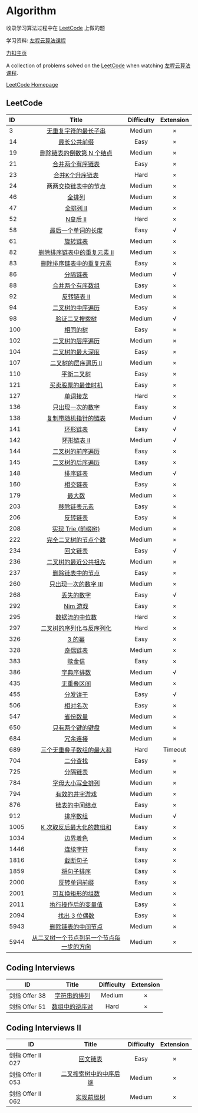 # Algorithm

收录学习算法过程中在 [LeetCode](https://leetcode-cn.com/) 上做的题

学习资料: [左程云算法课程](https://www.bilibili.com/video/BV13g41157hK?spm_id_from=333.999.0.0)

[力扣主页](https://leetcode-cn.com/u/neohv/)

A collection of problems solved on the [LeetCode](https://leetcode-cn.com/) when watching [左程云算法课程](https://www.bilibili.com/video/BV13g41157hK?spm_id_from=333.999.0.0).

[LeetCode Homepage](https://leetcode-cn.com/u/neohv/)

## LeetCode

| ID   |                            Title                             | Difficulty | Extension |
| :--- | :----------------------------------------------------------: | :--------: | :-------: |
| 3    | [无重复字符的最长子串](https://leetcode-cn.com/problems/longest-substring-without-repeating-characters/) |   Medium   |     ×     |
| 14   | [最长公共前缀](https://leetcode-cn.com/problems/longest-common-prefix/) |    Easy    |     ×     |
| 19   | [删除链表的倒数第 N 个结点](https://leetcode-cn.com/problems/remove-nth-node-from-end-of-list/) |   Medium   |     ×     |
| 21   | [合并两个有序链表](https://leetcode-cn.com/problems/merge-two-sorted-lists/) |    Easy    |     ×     |
| 23   | [合并K个升序链表](https://leetcode-cn.com/problems/merge-k-sorted-lists/) |    Hard    |     ×     |
| 24   | [两两交换链表中的节点](https://leetcode-cn.com/problems/swap-nodes-in-pairs/) |   Medium   |     ×     |
| 46   |   [全排列](https://leetcode-cn.com/problems/permutations/)   |   Medium   |     ×     |
| 47   | [全排列 II](https://leetcode-cn.com/problems/permutations-ii/) |   Medium   |     ×     |
| 52   |  [N皇后 II](https://leetcode-cn.com/problems/n-queens-ii/)   |    Hard    |     ×     |
| 58   | [最后一个单词的长度](https://leetcode-cn.com/problems/length-of-last-word) |    Easy    |     √     |
| 61   |   [旋转链表](https://leetcode-cn.com/problems/rotate-list)   |   Medium   |     ×     |
| 82   | [删除排序链表中的重复元素 II](https://leetcode-cn.com/problems/remove-duplicates-from-sorted-list-ii) |   Medium   |     ×     |
| 83   | [删除排序链表中的重复元素](https://leetcode-cn.com/problems/remove-duplicates-from-sorted-list) |    Easy    |     ×     |
| 86   | [分隔链表](https://leetcode-cn.com/problems/partition-list)  |   Medium   |     √     |
| 88   | [合并两个有序数组](https://leetcode-cn.com/problems/merge-sorted-array) |    Easy    |     ×     |
| 92   | [反转链表 II](https://leetcode-cn.com/problems/reverse-linked-list-ii) |   Medium   |     ×     |
| 94   | [二叉树的中序遍历](https://leetcode-cn.com/problems/binary-tree-inorder-traversal) |    Easy    |     ×     |
| 98   | [验证二叉搜索树](https://leetcode-cn.com/problems/validate-binary-search-tree) |   Medium   |     √     |
| 100  |     [相同的树](https://leetcode.com/problems/same-tree/)     |    Easy    |     ×     |
| 102  | [二叉树的层序遍历](https://leetcode-cn.com/problems/binary-tree-level-order-traversal) |   Medium   |     ×     |
| 104  | [二叉树的最大深度](https://leetcode-cn.com/problems/maximum-depth-of-binary-tree) |    Easy    |     ×     |
| 107  | [二叉树的层序遍历 II](https://leetcode-cn.com/problems/binary-tree-level-order-traversal-ii) |   Medium   |     ×     |
| 110  | [平衡二叉树](https://leetcode-cn.com/problems/balanced-binary-tree) |    Easy    |     ×     |
| 121  | [买卖股票的最佳时机](https://leetcode-cn.com/problems/best-time-to-buy-and-sell-stock) |    Easy    |     ×     |
| 127  |   [单词接龙](https://leetcode-cn.com/problems/word-ladder)   |    Hard    |     ×     |
| 136  | [只出现一次的数字](https://leetcode-cn.com/problems/single-number) |    Easy    |     ×     |
| 138  | [复制带随机指针的链表](https://leetcode-cn.com/problems/copy-list-with-random-pointer) |   Medium   |     √     |
| 141  | [环形链表](https://leetcode-cn.com/problems/linked-list-cycle) |    Easy    |     √     |
| 142  | [环形链表 II](https://leetcode-cn.com/problems/linked-list-cycle-ii) |   Medium   |     √     |
| 144  | [二叉树的前序遍历](https://leetcode-cn.com/problems/binary-tree-preorder-traversal) |    Easy    |     ×     |
| 145  | [二叉树的后序遍历](https://leetcode-cn.com/problems/binary-tree-postorder-traversal) |    Easy    |     ×     |
| 148  |    [排序链表](https://leetcode-cn.com/problems/sort-list)    |   Medium   |     √     |
| 160  | [相交链表](https://leetcode-cn.com/problems/intersection-of-two-linked-lists) |    Easy    |     ×     |
| 179  |  [最大数](https://leetcode-cn.com/problems/largest-number/)  |   Medium   |     ×     |
| 203  | [移除链表元素](https://leetcode-cn.com/problems/remove-linked-list-elements) |    Easy    |     ×     |
| 206  | [反转链表](https://leetcode-cn.com/problems/reverse-linked-list) |    Easy    |     ×     |
| 208  | [实现 Trie (前缀树)](https://leetcode-cn.com/problems/implement-trie-prefix-tree) |   Medium   |     ×     |
| 222  | [完全二叉树的节点个数](https://leetcode-cn.com/problems/count-complete-tree-nodes) |   Medium   |     ×     |
| 234  | [回文链表](https://leetcode-cn.com/problems/palindrome-linked-list) |    Easy    |     √     |
| 236  | [二叉树的最近公共祖先](https://leetcode-cn.com/problems/lowest-common-ancestor-of-a-binary-tree) |   Medium   |     ×     |
| 237  | [删除链表中的节点](https://leetcode-cn.com/problems/delete-node-in-a-linked-list) |    Easy    |     ×     |
| 260  | [只出现一次的数字 III](https://leetcode-cn.com/problems/single-number-iii) |   Medium   |     ×     |
| 268  | [丢失的数字](https://leetcode-cn.com/problems/missing-number) |    Easy    |     √     |
| 292  |    [Nim 游戏](https://leetcode-cn.com/problems/nim-game)     |    Easy    |     ×     |
| 295  | [数据流的中位数](https://leetcode-cn.com/problems/find-median-from-data-stream) |    Hard    |     ×     |
| 297  | [二叉树的序列化与反序列化](https://leetcode-cn.com/problems/serialize-and-deserialize-binary-tree) |    Hard    |     ×     |
| 326  |  [3 的幂](https://leetcode-cn.com/problems/power-of-three)   |    Easy    |     ×     |
| 328  | [奇偶链表](https://leetcode-cn.com/problems/odd-even-linked-list) |   Medium   |     ×     |
| 383  |    [赎金信](https://leetcode-cn.com/problems/ransom-note)    |    Easy    |     ×     |
| 386  | [字典序排数](https://leetcode-cn.com/problems/lexicographical-numbers/) |   Medium   |     √     |
| 435  | [无重叠区间](https://leetcode-cn.com/problems/non-overlapping-intervals/) |   Medium   |     ×     |
| 455  | [分发饼干](https://leetcode-cn.com/problems/assign-cookies/) |    Easy    |     √     |
| 506  | [相对名次](https://leetcode-cn.com/problems/relative-ranks)  |    Easy    |     ×     |
| 547  | [省份数量](https://leetcode-cn.com/problems/number-of-provinces) |   Medium   |     ×     |
| 650  | [只有两个键的键盘](https://leetcode-cn.com/problems/2-keys-keyboard) |   Medium   |     ×     |
| 684  | [冗余连接](https://leetcode-cn.com/problems/redundant-connection) |   Medium   |     ×     |
| 689  | [三个无重叠子数组的最大和](https://leetcode-cn.com/problems/maximum-sum-of-3-non-overlapping-subarrays/) |    Hard    |  Timeout  |
| 704  |  [二分查找](https://leetcode-cn.com/problems/binary-search)  |    Easy    |     ×     |
| 725  | [分隔链表](https://leetcode-cn.com/problems/split-linked-list-in-parts) |   Medium   |     ×     |
| 784  | [字母大小写全排列](https://leetcode-cn.com/problems/letter-case-permutation/) |   Medium   |     ×     |
| 794  | [有效的井字游戏](https://leetcode-cn.com/problems/valid-tic-tac-toe-state/) |   Medium   |     ×     |
| 876  | [链表的中间结点](https://leetcode-cn.com/problems/middle-of-the-linked-list) |    Easy    |     ×     |
| 912  |  [排序数组](https://leetcode-cn.com/problems/sort-an-array)  |   Medium   |     √     |
| 1005 | [K 次取反后最大化的数组和](https://leetcode-cn.com/problems/maximize-sum-of-array-after-k-negations) |    Easy    |     ×     |
| 1034 | [边界着色](https://leetcode-cn.com/problems/coloring-a-border) |   Medium   |     ×     |
| 1446 | [连续字符](https://leetcode-cn.com/problems/consecutive-characters/) |    Easy    |     ×     |
| 1816 | [截断句子](https://leetcode-cn.com/problems/truncate-sentence) |    Easy    |     ×     |
| 1859 | [将句子排序](https://leetcode-cn.com/problems/sorting-the-sentence/) |    Easy    |     ×     |
| 2000 | [反转单词前缀](https://leetcode-cn.com/problems/reverse-prefix-of-word) |    Easy    |     ×     |
| 2001 | [可互换矩形的组数](https://leetcode-cn.com/problems/number-of-pairs-of-interchangeable-rectangles) |   Medium   |     ×     |
| 2011 | [执行操作后的变量值](https://leetcode-cn.com/problems/final-value-of-variable-after-performing-operations) |    Easy    |     ×     |
| 2094 | [找出 3 位偶数](https://leetcode-cn.com/problems/finding-3-digit-even-numbers) |    Easy    |     ×     |
| 5943 | [删除链表的中间节点](https://leetcode-cn.com/problems/delete-the-middle-node-of-a-linked-list/) |   Medium   |     ×     |
| 5944 | [从二叉树一个节点到另一个节点每一步的方向](https://leetcode-cn.com/problems/step-by-step-directions-from-a-binary-tree-node-to-another/) |   Medium   |     ×     |

## Coding Interviews

| ID            |                            Title                             | Difficulty | Extension |
| ------------- | :----------------------------------------------------------: | :--------: | :-------: |
| 剑指 Offer 38 | [字符串的排列](https://leetcode-cn.com/problems/zi-fu-chuan-de-pai-lie-lcof/) |   Medium   |     ×     |
| 剑指 Offer 51 | [数组中的逆序对](https://leetcode-cn.com/problems/shu-zu-zhong-de-ni-xu-dui-lcof/) |    Hard    |     ×     |

## Coding Interviews  II

| ID                |                            Title                             | Difficulty | Extension |
| ----------------- | :----------------------------------------------------------: | :--------: | :-------: |
| 剑指 Offer II 027 |     [回文链表](https://leetcode-cn.com/problems/aMhZSa/)     |    Easy    |     ×     |
| 剑指 Offer II 053 | [二叉搜索树中的中序后继](https://leetcode-cn.com/problems/P5rCT8/) |   Medium   |     ×     |
| 剑指 Offer II 062 |    [实现前缀树](https://leetcode-cn.com/problems/QC3q1f/)    |   Medium   |     ×     |

